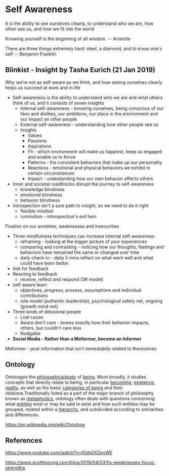 # Self Awareness

It is the ability to see ourselves clearly, to understand who we are, how other see us, and how we fit into the world

Knowing yourself is the beginning of all wisdom. -- Aristotle

There are three things extremely hard: steel, a diamond, and to know one's self -- Benjamin Franklin

## Blinkist - Insight by Tasha Eurich (21 Jan 2019)

Why we're not as self-aware as we think, and how seeing ourselves clearly helps us succeed at work and in life

- Self-awareness is the ability to understand who we are and what others think of us, and it consists of seven insights
  - Internal self-awareness - knowing ourselves, being conscious of our likes and dislikes, our ambitions, our place in the environment and our impact on other people
  - External self-awareness - understanding how other people see us
  - Insights
    - Values
    - Passions
    - Aspirations
    - Fit - which environment will make us happiest, keep us engaged and enable us to thrive
    - Patterns - the consistent behaviors that make up our personality
    - Reactions - emotional and physical behaviors we exhibit in certain circumstances
    - Impact - undestanding how our own behavior affects others
- Inner and societal roadblocks disrupt the journey to self-awareness
  - knowledge blindness
  - emotional blindness
  - behavior blindness
- Introspection isn't a sure path to insight, so we need to do it right
  - flexible mindset
  - rumination - introspection's evil twin

Fixation on our anxieties, weaknesses and insecurities

- Three mindfulness techniques can increase internal self-awareness
  - reframing - looking at the bigger picture of your experiences
  - comparing and contrasting - noticing how our thoughts, feelings and behaviors have remained the same or changed over time
  - daily check-in - daily 5 mins reflect on what went well and what could have been better.
- Ask for feedback
- Reacting to feedback
  - receive, reflect and respond (3R model)
- self-aware team
  - objectives, progress, process, assumptions and individual contributions
  - role model (authentic leadership), psychological safety net, ongoing (growth mind-set)
- Three kinds of delusional people
  - Lost cause
  - Aware don't care - knows exactly how their behavior impacts, others, but couldn't care less
  - Nudgable
- **Social Media - Rather than a Meformer, become an Informer**

Meformer - post information that isn't immediately related to themselves

## Ontology

Ontologyis the [philosophical](https://en.wikipedia.org/wiki/Philosophy)[study](https://en.wiktionary.org/wiki/study) of [being](https://en.wikipedia.org/wiki/Being). More broadly, it studies concepts that directly relate to being, in particular [becoming](https://en.wikipedia.org/wiki/Becoming_(philosophy)), [existence](https://en.wikipedia.org/wiki/Existence), [reality](https://en.wikipedia.org/wiki/Reality), as well as the basic [categories of being](https://en.wikipedia.org/wiki/Category_of_being) and their relations.Traditionally listed as a part of the major branch of philosophy known as [metaphysics](https://en.wikipedia.org/wiki/Metaphysics), ontology often deals with questions concerning what [entities](https://en.wiktionary.org/wiki/entity) exist or may be said to exist and how such entities may be grouped, related within a [hierarchy](https://en.wikipedia.org/wiki/Hierarchy), and subdivided according to similarities and differences.

https://en.wikipedia.org/wiki/Ontology

## References

https://www.youtube.com/watch?v=tGdsOXZpyWE

https://www.scotthyoung.com/blog/2019/04/03/fix-weaknesses-focus-strengths
